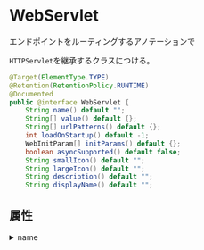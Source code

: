 # WebServlet

エンドポイントをルーティングするアノテーションで

`HTTPServlet`を継承するクラスにつける。

```java
@Target(ElementType.TYPE)
@Retention(RetentionPolicy.RUNTIME)
@Documented
public @interface WebServlet {
    String name() default "";
    String[] value() default {};
    String[] urlPatterns() default {};
    int loadOnStartup() default -1;
    WebInitParam[] initParams() default {};
    boolean asyncSupported() default false;
    String smallIcon() default "";
    String largeIcon() default "";
    String description() default "";
    String displayName() default "";
```

## 属性

<details><summary>name</summary>

エンドポイントをルーティングする相対url。

```java
String name() default "";
```

</details>
